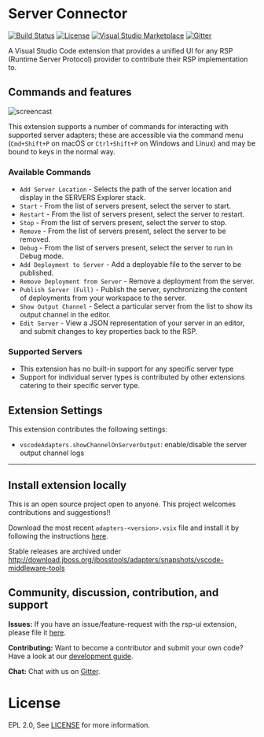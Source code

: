 # Server Connector

[![Build Status](https://travis-ci.org/redhat-developer/vscode-rsp-ui.svg?branch=master)](https://travis-ci.org/redhat-developer/vscode-rsp-ui)
[![License](https://img.shields.io/badge/license-EPLv2.0-brightgreen.svg)](https://github.com/redhat-developer/vscode-rsp-ui/blob/master/README.md)
[![Visual Studio Marketplace](https://vsmarketplacebadge.apphb.com/version/redhat.vscode-rsp-ui.svg)](https://marketplace.visualstudio.com/items?itemName=redhat.vscode-rsp-ui)
[![Gitter](https://badges.gitter.im/redhat-developer/server-connector.svg)](https://gitter.im/redhat-developer/server-connector?utm_source=badge&utm_medium=badge&utm_campaign=pr-badge)

A Visual Studio Code extension that provides a unified UI for any RSP (Runtime Server Protocol) provider to contribute their RSP implementation to. 

## Commands and features

![ screencast ](https://raw.githubusercontent.com/redhat-developer/vscode-rsp-ui/master/screencast/vscode-rsp-ui.gif)

This extension supports a number of commands for interacting with supported server adapters; these are accessible via the command menu (`Cmd+Shift+P` on macOS or `Ctrl+Shift+P` on Windows and Linux) and may be bound to keys in the normal way.

### Available Commands

   * `Add Server Location` - Selects the path of the server location and display in the SERVERS Explorer stack.
   * `Start` - From the list of servers present, select the server to start.
   * `Restart` - From the list of servers present, select the server to restart.
   * `Stop` - From the list of servers present, select the server to stop.
   * `Remove` - From the list of servers present, select the server to be removed.
   * `Debug` - From the list of servers present, select the server to run in Debug mode.
   * `Add Deployment to Server` - Add a deployable file to the server to be published.
   * `Remove Deployment from Server` - Remove a deployment from the server.
   * `Publish Server (Full)` - Publish the server, synchronizing the content of deployments from your workspace to the server.
   * `Show Output Channel` - Select a particular server from the list to show its output channel in the editor.
   * `Edit Server` - View a JSON representation of your server in an editor, and submit changes to key properties back to the RSP. 

### Supported Servers
   * This extension has no built-in support for any specific server type
   * Support for individual server types is contributed by other extensions catering to their specific server type.

## Extension Settings

This extension contributes the following settings:

* `vscodeAdapters.showChannelOnServerOutput`: enable/disable the server output channel logs

-----------------------------------------------------------------------------------------------------------
## Install extension locally
This is an open source project open to anyone. This project welcomes contributions and suggestions!!

Download the most recent `adapters-<version>.vsix` file and install it by following the instructions [here](https://code.visualstudio.com/docs/editor/extension-gallery#_install-from-a-vsix). 

Stable releases are archived under http://download.jboss.org/jbosstools/adapters/snapshots/vscode-middleware-tools

## Community, discussion, contribution, and support

**Issues:** If you have an issue/feature-request with the rsp-ui extension, please file it [here](https://github.com/redhat-developer/vscode-rsp-ui/issues).

**Contributing:** Want to become a contributor and submit your own code? Have a look at our [development guide](https://github.com/redhat-developer/vscode-rsp-ui/blob/master/CONTRIBUTING.md).

**Chat:** Chat with us on [Gitter](https://gitter.im/redhat-developer/server-connector).

License
=======
EPL 2.0, See [LICENSE](LICENSE) for more information.
